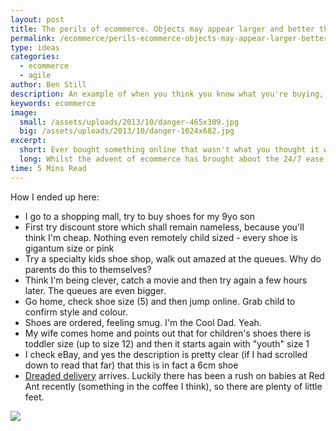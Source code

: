 ```yaml
---
layout: post
title: The perils of ecommerce. Objects may appear larger and better than they actually are
permalink: /ecommerce/perils-ecommerce-objects-may-appear-larger-better-actually/
type: ideas
categories:
  - ecommerce
  - agile
author: Ben Still
description: An example of when you think you know what you're buying, but end up with something quite different.
keywords: ecommerce
image:
  small: /assets/uploads/2013/10/danger-465x309.jpg
  big: /assets/uploads/2013/10/danger-1024x682.jpg
excerpt:
  short: Ever bought something online that wasn't what you thought it was?
  long: Whilst the advent of ecommerce has brought about the 24/7 ease of shopping from your couch, it's also brought a boatload of potential hassle in meeting your consumer expectations for a product. Make sure you know what you're getting for your money.
time: 5 Mins Read
---
```


How I ended up here:

- I go to a shopping mall, try to buy shoes for my 9yo son
- First try discount store which shall remain nameless, because you'll think I'm cheap. Nothing even remotely child sized - every shoe is gigantum size or pink
- Try a specialty kids shoe shop, walk out amazed at the queues. Why do parents do this to themselves?
- Think I'm being clever, catch a movie and then try again a few hours later. The queues are even bigger.
- Go home, check shoe size (5) and then jump online. Grab child to confirm style and colour.
- Shoes are ordered, feeling smug. I'm the Cool Dad. Yeah.
- My wife comes home and points out that for children's shoes there is toddler size (up to size 12) and then it starts again with "youth" size 1
- I check eBay, and yes the description is pretty clear (if I had scrolled down to read that far) that this is in fact a 6cm shoe
- [Dreaded delivery](http://www.benchfly.com/blog/caution-objects-may-appear-larger-than-they-really-are/) arrives. Luckily there has been a rush on babies at Red Ant recently (something in the coffee I think), so there are plenty of little feet.

![](/assets/uploads/2013/10/danger-1024x682.jpg)
